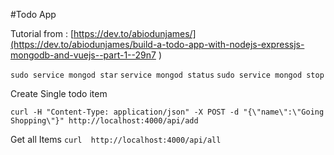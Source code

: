 #Todo App

Tutorial from : [https://dev.to/abiodunjames/](https://dev.to/abiodunjames/build-a-todo-app-with-nodejs-expressjs-mongodb-and-vuejs--part-1--29n7
)

`sudo service mongod star`
`service mongod status`
`sudo service mongod stop`

Create Single todo item

`curl -H "Content-Type: application/json" -X POST -d "{\"name\":\"Going Shopping\"}" http://localhost:4000/api/add`

Get all Items 
`curl  http://localhost:4000/api/all`